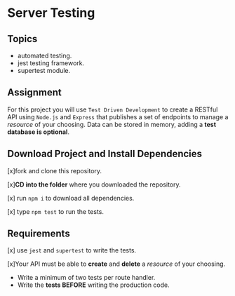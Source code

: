 # Server Testing

## Topics

- automated testing.
- jest testing framework.
- supertest module.

## Assignment

For this project you will use `Test Driven Development` to create a RESTful API using `Node.js` and `Express` that publishes a set of endpoints to manage a _resource_ of your choosing. Data can be stored in memory, adding a **test database is optional**.

## Download Project and Install Dependencies

[x]fork and clone this repository.

[x]**CD into the folder** where you downloaded the repository.

[x] run `npm i` to download all dependencies.

[x] type `npm test` to run the tests.

## Requirements

[x] use `jest` and `supertest` to write the tests.

[x]Your API must be able to **create** and **delete** a _resource_ of your choosing.

- Write a minimum of two tests per route handler.
- Write the **tests BEFORE** writing the production code.
